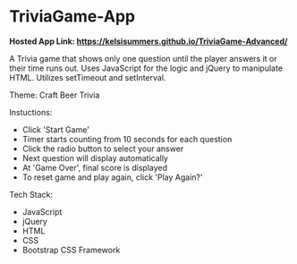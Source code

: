 # TriviaGame-App

<strong>Hosted App Link: https://kelsisummers.github.io/TriviaGame-Advanced/</strong>

A Trivia game that shows only one question until the player answers it or their time runs out. Uses JavaScript for the logic and jQuery to manipulate HTML. Utilizes setTimeout and setInterval.

Theme: Craft Beer Trivia

Instuctions:
  - Click 'Start Game'
  - Timer starts counting from 10 seconds for each question
  - Click the radio button to select your answer
  - Next question will display automatically
  - At 'Game Over', final score is displayed
  - To reset game and play again, click 'Play Again?'
  
Tech Stack:
  - JavaScript
  - jQuery
  - HTML
  - CSS
  - Bootstrap CSS Framework
